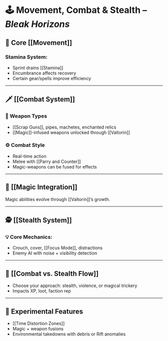 # 🕹️ Movement, Combat & Stealth – *Bleak Horizons*

## 🧍 Core [[Movement]]

### Stamina System:
- Sprint drains [[Stamina]]
- Encumbrance affects recovery
- Certain gear/spells improve efficiency

---

## 🗡️ [[Combat System]]

### 🔫 Weapon Types
- [[Scrap Guns]], pipes, machetes, enchanted relics
- [[Magic]]-infused weapons unlocked through [[Valtorin]]

### ⚙️ Combat Style
- Real-time action
- Melee with [[Parry and Counter]]
- Magic-weapons can be fused for effects

---

## 🧙 [[Magic Integration]]

Magic abilities evolve through [[Valtorin]]’s growth.

---

## 🕵️ [[Stealth System]]

### 💡 Core Mechanics:
- Crouch, cover, [[Focus Mode]], distractions
- Enemy AI with noise + visibility detection

---

## 🔀 [[Combat vs. Stealth Flow]]

- Choose your approach: stealth, violence, or magical trickery
- Impacts XP, loot, faction rep

---

## 🧪 Experimental Features

- [[Time Distortion Zones]]
- Magic + weapon fusions
- Environmental takedowns with debris or Rift anomalies
